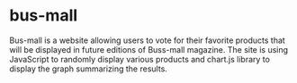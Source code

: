 # bus-mall

Bus-mall is a website allowing users to vote for their favorite products that will be displayed in future editions of Buss-mall magazine. The site is using JavaScript to randomly display various products and chart.js library to display the graph summarizing the results.
